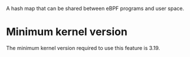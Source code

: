 A hash map that can be shared between eBPF programs and user space.

# Minimum kernel version

The minimum kernel version required to use this feature is 3.19.
